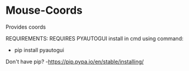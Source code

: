 # Mouse-Coords
Provides coords

REQUIREMENTS: REQUIRES PYAUTOGUI
install in cmd using command:
 - pip install pyautogui

Don't have pip? 
-https://pip.pypa.io/en/stable/installing/

